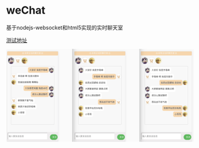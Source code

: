 # weChat
基于nodejs-websocket和html5实现的实时聊天室

<a href="wechat.niezhiliang.com">测试地址</a>


![demo](https://github.com/niezhiliang/weChat/blob/master/page/amazeui/img/chat.jpeg)
